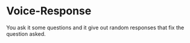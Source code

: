 # Voice-Response
You ask it some questions and it give out random responses that fix the question asked.
